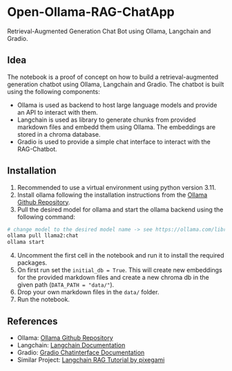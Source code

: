 # Open-Ollama-RAG-ChatApp
Retrieval-Augmented Generation Chat Bot using Ollama, Langchain and Gradio.

## Idea
The notebook is a proof of concept on how to build a retrieval-augmented generation chatbot using Ollama, Langchain and Gradio. The chatbot is built using the following components:
- Ollama is used as backend to host large language models and provide an API to interact with them.
- Langchain is used as library to generate chunks from provided markdown files and embedd them using Ollama. The embeddings are stored in a chroma database.
- Gradio is used to provide a simple chat interface to interact with the RAG-Chatbot.

## Installation
1. Recommended to use a virtual environment using python version 3.11.
2. Install ollama following the installation instructions from the [Ollama Github Repository](https://github.com/ollama/ollama).
3. Pull the desired model for ollama and start the ollama backend using the following command:
```bash
# change model to the desired model name -> see https://ollama.com/library for other models
ollama pull llama2:chat
ollama start
```
4. Uncomment the first cell in the notebook and run it to install the required packages.
5. On first run set the `initial_db = True`. This will create new embeddings for the provided markdown files and create a new chroma db in the given path (`DATA_PATH = "data/"`).
6. Drop your own markdown files in the `data/` folder. 
7. Run the notebook. 

## References
- Ollama: [Ollama Github Repository](https://github.com/ollama/ollama)
- Langchain: [Langchain Documentation](https://python.langchain.com/docs/get_started/introduction)
- Gradio: [Gradio Chatinterface Documentation](https://www.gradio.app/docs/chatinterface)
- Similar Project: [Langchain RAG Tutorial by pixegami](https://github.com/pixegami/langchain-rag-tutorial)